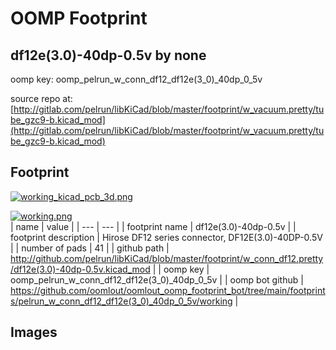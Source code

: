 # OOMP Footprint  
## df12e(3.0)-40dp-0.5v  by none  
  
oomp key: oomp_pelrun_w_conn_df12_df12e(3_0)_40dp_0_5v  
  
source repo at: [http://gitlab.com/pelrun/libKiCad/blob/master/footprint/w_vacuum.pretty/tube_gzc9-b.kicad_mod](http://gitlab.com/pelrun/libKiCad/blob/master/footprint/w_vacuum.pretty/tube_gzc9-b.kicad_mod)  
## Footprint  
  
[![working_kicad_pcb_3d.png](working_kicad_pcb_3d_600.png)](working_kicad_pcb_3d.png)  
  
[![working.png](working_600.png)](working.png)  
| name | value | 
| --- | --- | 
| footprint name | df12e(3.0)-40dp-0.5v | 
| footprint description | Hirose DF12 series connector, DF12E(3.0)-40DP-0.5V | 
| number of pads | 41 | 
| github path | http://github.com/pelrun/libKiCad/blob/master/footprint/w_conn_df12.pretty/df12e(3.0)-40dp-0.5v.kicad_mod | 
| oomp key | oomp_pelrun_w_conn_df12_df12e(3_0)_40dp_0_5v | 
| oomp bot github | https://github.com/oomlout/oomlout_oomp_footprint_bot/tree/main/footprints/pelrun_w_conn_df12_df12e(3_0)_40dp_0_5v/working | 
## Images  
